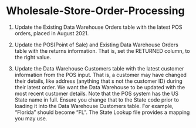 # Wholesale-Store-Order-Processing


1. Update the Existing Data Warehouse Orders table with the latest POS orders, placed in August 2021.

2. Update the POS(Point of Sale) and Existing Data Warehouse Orders table with the returns information. That is, set the RETURNED column, to the right value.

 3. Update the Data Warehouse Customers table with the latest customer information from the POS input. That is, a customer may have changed their details, like address (anything that s not the customer ID) during their latest order. We want the Data Warehouse to be updated with the most recent customer details. Note that the POS system has the US State name in full. Ensure you change that to the State code prior to loading it into the Data Warehouse Customers table. For example, “Florida” should become “FL”. The State Lookup file provides a mapping you may use.
